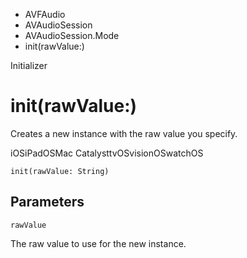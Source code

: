 

- AVFAudio
- AVAudioSession
- AVAudioSession.Mode
-  init(rawValue:) 

Initializer

# init(rawValue:)

Creates a new instance with the raw value you specify.

iOSiPadOSMac CatalysttvOSvisionOSwatchOS

``` source
init(rawValue: String)
```

## Parameters 

`rawValue`  

The raw value to use for the new instance.

